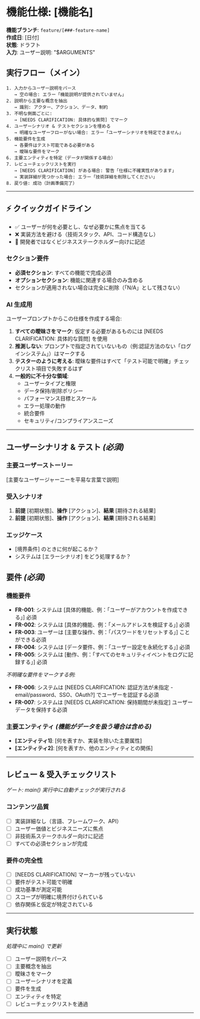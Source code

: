 # 機能仕様: [機能名]

**機能ブランチ**: `feature/[###-feature-name]`  
**作成日**: [日付]  
**状態**: ドラフト  
**入力**: ユーザー説明: "$ARGUMENTS"

## 実行フロー（メイン）
```
1. 入力からユーザー説明をパース
   → 空の場合: エラー「機能説明が提供されていません」
2. 説明から主要な概念を抽出
   → 識別: アクター、アクション、データ、制約
3. 不明な側面ごとに:
   → [NEEDS CLARIFICATION: 具体的な質問] でマーク
4. ユーザーシナリオ & テストセクションを埋める
   → 明確なユーザーフローがない場合: エラー「ユーザーシナリオを特定できません」
5. 機能要件を生成
   → 各要件はテスト可能である必要がある
   → 曖昧な要件をマーク
6. 主要エンティティを特定（データが関係する場合）
7. レビューチェックリストを実行
   → [NEEDS CLARIFICATION] がある場合: 警告「仕様に不確実性があります」
   → 実装詳細が見つかった場合: エラー「技術詳細を削除してください」
8. 戻り値: 成功（計画準備完了）
```

---

## ⚡ クイックガイドライン
- ✅ ユーザーが何を必要とし、なぜ必要かに焦点を当てる
- ❌ 実装方法を避ける（技術スタック、API、コード構造なし）
- 👥 開発者ではなくビジネスステークホルダー向けに記述

### セクション要件
- **必須セクション**: すべての機能で完成必須
- **オプションセクション**: 機能に関連する場合のみ含める
- セクションが適用されない場合は完全に削除（「N/A」として残さない）

### AI 生成用
ユーザープロンプトからこの仕様を作成する場合:
1. **すべての曖昧さをマーク**: 仮定する必要があるものには [NEEDS CLARIFICATION: 具体的な質問] を使用
2. **推測しない**: プロンプトで指定されていないもの（例:認証方法のない「ログインシステム」）はマークする
3. **テスターのように考える**: 曖昧な要件はすべて「テスト可能で明確」チェックリスト項目で失敗するはず
4. **一般的に不十分な領域**:
   - ユーザータイプと権限
   - データ保持/削除ポリシー  
   - パフォーマンス目標とスケール
   - エラー処理の動作
   - 統合要件
   - セキュリティ/コンプライアンスニーズ

---

## ユーザーシナリオ & テスト *(必須)*

### 主要ユーザーストーリー
[主要なユーザージャーニーを平易な言葉で説明]

### 受入シナリオ
1. **前提** [初期状態]、**操作** [アクション]、**結果** [期待される結果]
2. **前提** [初期状態]、**操作** [アクション]、**結果** [期待される結果]

### エッジケース
- [境界条件] のときに何が起こるか？
- システムは [エラーシナリオ] をどう処理するか？

## 要件 *(必須)*

### 機能要件
- **FR-001**: システムは [具体的機能、例：「ユーザーがアカウントを作成できる」] 必須
- **FR-002**: システムは [具体的機能、例：「メールアドレスを検証する」] 必須  
- **FR-003**: ユーザーは [主要な操作、例：「パスワードをリセットする」] ことができる必須
- **FR-004**: システムは [データ要件、例：「ユーザー設定を永続化する」] 必須
- **FR-005**: システムは [動作、例：「すべてのセキュリティイベントをログに記録する」] 必須

*不明確な要件をマークする例:*
- **FR-006**: システムは [NEEDS CLARIFICATION: 認証方法が未指定 - email/password、SSO、OAuth?] でユーザーを認証する必須
- **FR-007**: システムは [NEEDS CLARIFICATION: 保持期間が未指定] ユーザーデータを保持する必須

### 主要エンティティ *(機能がデータを扱う場合は含める)*
- **[エンティティ1]**: [何を表すか、実装を除いた主要属性]
- **[エンティティ2]**: [何を表すか、他のエンティティとの関係]

---

## レビュー & 受入チェックリスト
*ゲート: main() 実行中に自動チェックが実行される*

### コンテンツ品質
- [ ] 実装詳細なし（言語、フレームワーク、API）
- [ ] ユーザー価値とビジネスニーズに焦点
- [ ] 非技術系ステークホルダー向けに記述
- [ ] すべての必須セクションが完成

### 要件の完全性
- [ ] [NEEDS CLARIFICATION] マーカーが残っていない
- [ ] 要件がテスト可能で明確  
- [ ] 成功基準が測定可能
- [ ] スコープが明確に境界付けられている
- [ ] 依存関係と仮定が特定されている

---

## 実行状態
*処理中に main() で更新*

- [ ] ユーザー説明をパース
- [ ] 主要概念を抽出
- [ ] 曖昧さをマーク
- [ ] ユーザーシナリオを定義
- [ ] 要件を生成
- [ ] エンティティを特定
- [ ] レビューチェックリストを通過

---
